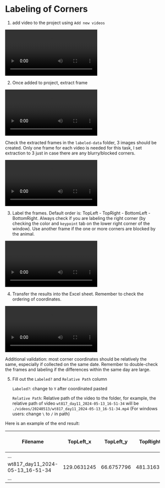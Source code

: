 #  Labeling of Corners



1. add video to the project using `Add new videos`

<video src="./readme_resources/add_video.mp4" type="video/mp4" controls>Demo video: add video. Your browser does not support the video tag.</video>



2. Once added to project, extract frame 

<video src="./readme_resources/extract_frame.mp4" type="video/mp4" controls>Demo video: extract frame. Your browser does not support the video tag.</video>

Check the extracted frames in the `labeled-data` folder, 3 images should be created. Only one frame for each video is needed for this task, I set extraction to 3 just in case there are any blurry/blocked corners. 

<video src="./readme_resources/check_folder.mp4" type="video/mp4" controls>Demo video: check extracted frames. Your browser does not support the video tag.</video>




3. Label the frames. Default order is: TopLeft - TopRight - BottomLeft - BottomRight. Always check if you are labeling the right corner (by checking the color and `keypoint` tab on the lower right corner of the window). Use another frame if the one or more corners are blocked by the animal.

<video src="./readme_resources/label_frame.mp4" type="video/mp4" controls>Demo video: label frame. Your browser does not support the video tag.</video>



4. Transfer the results into the Excel sheet. Remember to check the ordering of coordinates.

<video src="./readme_resources/save_result.mp4" type="video/mp4" controls>Demo video: save result. Your browser does not support the video tag.</video>

Additional validation: most corner coordinates should be relatively the same, especially if collected on the same date. Remember to double-check the frames and labeling if the differences within the same day are large.





5. Fill out the `Labeled?` and `Relative Path` column

   `Labeled?`: change to `Y` after coordinated pasted

   `Relative Path`: Relative path of the video to the folder, for example, the relative path of video `wt817_day11_2024-05-13_16-51-34` will be `./videos/20240513/wt817_day11_2024-05-13_16-51-34.mp4` (For windows users: change `\` to `/` in path)



Here is an example of the end result:

| Filename                        | TopLeft_x   | TopLeft_y  | TopRight_x  | TopRight_y  | BottomLeft_x | BottomLeft_y | BottomRight_x | BottomRight_y | Primary Labeled By: | Labeled? | Checked by: | Checked? | Relative Path                                         |
| ------------------------------- | ----------- | ---------- | ----------- | ----------- | ------------ | ------------ | ------------- | ------------- | ------------------- | -------- | ----------- | -------- | ----------------------------------------------------- |
| ...                             |             |            |             |             |              |              |               |               |                     |          |             |          |                                                       |
| wt817_day11_2024-05-13_16-51-34 | 129.0631245 | 66.6757796 | 481.3163102 | 60.07103237 | 140.0710366  | 413.4250092  | 479.1147278   | 402.4170972   | Yuanchen            | Y        |             |          | ./videos/20240513/wt817_day11_2024-05-13_16-51-34.mp4 |
| ...                             |             |            |             |             |              |              |               |               |                     |          |             |          |                                                       |
